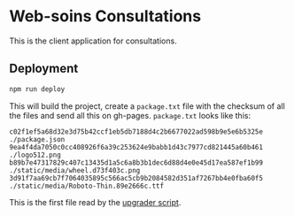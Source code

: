 # Web-soins Consultations

This is the client application for consultations.

## Deployment

```bash
npm run deploy
```

This will build the project, create a `package.txt` file with the checksum of all the files and send all this on gh-pages.
`package.txt` looks like this:

```
c02f1ef5a68d32e3d75b42ccf1eb5db7188d4c2b6677022ad598b9e5e6b5325e  ./package.json
9ea4f4da7050c0cc408926f6a39c253624e9babb1d43c7977cd821445a60b461  ./logo512.png
b89b7e47317829c407c13435d1a5c6a8b3b1dec6d88d4e0e45d17ea587ef1b99  ./static/media/wheel.d73f403c.png
3d91f7aa69cb7f7064035895c566ac5cb9b2084582d351af7267bb4e0fba60f5  ./static/media/Roboto-Thin.89e2666c.ttf
```

This is the first file read by the [upgrader script](upgrader/README.md).
